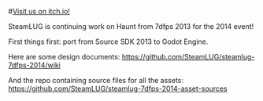 
#[Visit us on itch.io!](http://itch.io/jam/7dfps/rate/13866)

SteamLUG is continuing work on Haunt from 7dfps 2013 for the 2014 event!

First things first: port from Source SDK 2013 to Godot Engine.

Here are some design documents:
https://github.com/SteamLUG/steamlug-7dfps-2014/wiki

And the repo containing source files for all the assets:
https://github.com/SteamLUG/steamlug-7dfps-2014-asset-sources


